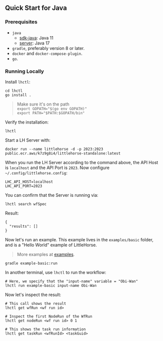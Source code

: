 ## Quick Start for Java

### Prerequisites

- `java`
    - [sdk-java](sdk-java): Java 11
    - [server](server): Java 17
- `gradle`, preferably version 8 or later.
- `docker` and `docker-compose-plugin`.
- `go`.

### Running Locally

Install `lhctl`:

```
cd lhctl
go install .
```

> Make sure it's on the path <br />
> `export GOPATH="$(go env GOPATH)"` <br />
> `export PATH="$PATH:$GOPATH/bin"`

Verify the installation:

```
lhctl
```

Start a LH Server with:

```
docker run --name littlehorse -d -p 2023:2023 public.ecr.aws/k7z9g8i4/littlehorse-standalone:latest
```

When you run the LH Server according to the command above, the API Host is `localhost` and the API Port is `2023`.
Now configure `~/.config/littlehorse.config`:

```
LHC_API_HOST=localhost
LHC_API_PORT=2023
```

You can confirm that the Server is running via:

```
lhctl search wfSpec
```

Result:

```
{
  "results": []
}
```

Now let's run an example. This example lives in the `examples/basic` folder, and is a "Hello World" example of LittleHorse.

> More examples at [examples](../examples).

```
gradle example-basic:run
```

In another terminal, use `lhctl` to run the workflow:

```
# Here, we specify that the "input-name" variable = "Obi-Wan"
lhctl run example-basic input-name Obi-Wan
```

Now let's inspect the result:

```
# This call shows the result
lhctl get wfRun <wf run id>

# Inspect the first NodeRun of the WfRun
lhctl get nodeRun <wf run id> 0 1

# This shows the task run information
lhctl get taskRun <wfRunId> <taskGuid>
```

